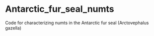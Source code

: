 # Antarctic_fur_seal_numts
Code for characterizing numts in the Antarctic fur seal (Arctovephalus gazella)
